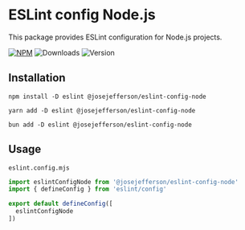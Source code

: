 # ESLint config Node.js

This package provides ESLint configuration for Node.js projects.

[![NPM](https://img.shields.io/badge/NPM-%23CB3837.svg?style=for-the-badge&logo=npm&logoColor=white)](https://www.npmjs.com/package/@josejefferson/eslint-config-node)
![Downloads](https://img.shields.io/npm/dm/@josejefferson/eslint-config-node?style=for-the-badge)
![Version](https://img.shields.io/npm/v/@josejefferson/eslint-config-node?style=for-the-badge&label=Version)

## Installation

```fish
npm install -D eslint @josejefferson/eslint-config-node

yarn add -D eslint @josejefferson/eslint-config-node

bun add -D eslint @josejefferson/eslint-config-node
```

## Usage

`eslint.config.mjs`

```js
import eslintConfigNode from '@josejefferson/eslint-config-node'
import { defineConfig } from 'eslint/config'

export default defineConfig([
  eslintConfigNode
])
```

